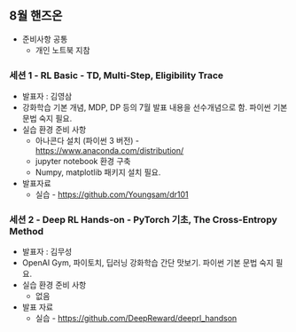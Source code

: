 
## 8월 핸즈온 

* 준비사항 공통 
  * 개인 노트북 지참
  
### 세션 1 - RL Basic - TD, Multi-Step, Eligibility Trace  
  * 발표자 : 김영삼 
  * 강화학습 기본 개념, MDP, DP 등의 7월 발표 내용을 선수개념으로 함. 파이썬 기본 문법 숙지 필요.
  * 실습 환경 준비 사항
    * 아나콘다 설치 (파이썬 3 버전) - https://www.anaconda.com/distribution/
    * jupyter notebook 환경 구축 
    * Numpy, matplotlib 패키지 설치 필요.
  * 발표자료 
    * 실습 - https://github.com/Youngsam/dr101

### 세션 2 - Deep RL Hands-on - PyTorch 기초, The Cross-Entropy Method 
  * 발표자 : 김무성
  * OpenAI Gym, 파이토치, 딥러닝 강화학습 간단 맛보기. 파이썬 기본 문법 숙지 필요. 
  * 실습 환경 준비 사항
     * 없음
  * 발표 자료 
    * 실습 - https://github.com/DeepReward/deeprl_handson
